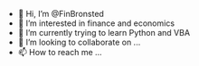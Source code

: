 - 👋 Hi, I’m @FinBronsted
- 👀 I’m interested in finance and economics
- 🌱 I’m currently trying to learn Python and VBA
- 💞️ I’m looking to collaborate on ...
- 📫 How to reach me ...

<!---
FinBronsted/FinBronsted is a ✨ special ✨ repository because its `README.md` (this file) appears on your GitHub profile.
You can click the Preview link to take a look at your changes.
--->
